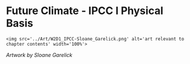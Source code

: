 # Future Climate - IPCC I Physical Basis

 ````{div} full-height 
 <img src='../Art/W2D1_IPCC-Sloane_Garelick.png' alt='art relevant to chapter contents' width='100%'> 
```` 

*Artwork by Sloane Garelick*